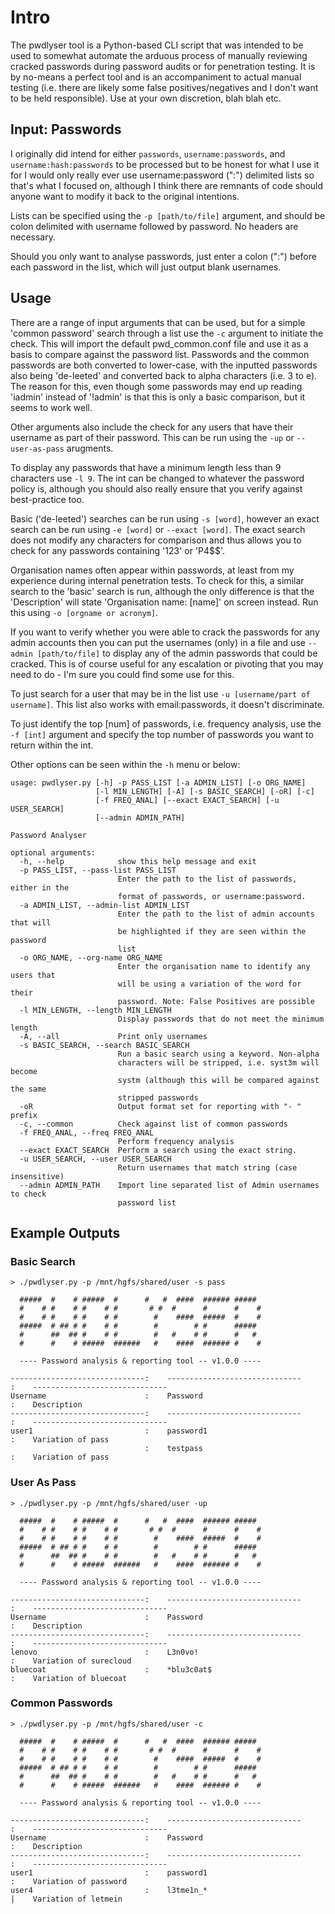 # Intro
The pwdlyser tool is a Python-based CLI script that was intended to be used to somewhat automate the arduous process of manually reviewing cracked passwords during password audits or for penetration testing. It is by no-means a perfect tool and is an accompaniment to actual manual testing (i.e. there are likely some false positives/negatives and I don't want to be held responsible). Use at your own discretion, blah blah etc.

## Input: Passwords
I originally did intend for either ```passwords```, ```username:passwords```, and ```username:hash:passwords``` to be processed but to be honest for what I use it for I would only really ever use username:password (":") delimited lists so that's what I focused on, although I think there are remnants of code should anyone want to modify it back to the original intentions.

Lists can be specified using the ```-p [path/to/file]``` argument, and should be colon delimited with username followed by password. No headers are necessary.

Should you only want to analyse passwords, just enter a colon (":") before each password in the list, which will just output blank usernames.

## Usage
There are a range of input arguments that can be used, but for a simple 'common password' search through a list use the ```-c``` argument to initiate the check. This will import the default pwd_common.conf file and use it as a basis to compare against the password list. Passwords and the common passwords are both converted to lower-case, with the inputted passwords also being 'de-leeted' and converted back to alpha characters (i.e. 3 to e). The reason for this, even though some passwords may end up reading 'iadmin' instead of '!admin' is that this is only a basic comparison, but it seems to work well.

Other arguments also include the check for any users that have their username as part of their password. This can be run using the ```-up``` or ```--user-as-pass``` arugments.

To display any passwords that have a minimum length less than 9 characters use ```-l 9```. The int can be changed to whatever the password policy is, although you should also really ensure that you verify against best-practice too.

Basic ('de-leeted') searches can be run using ```-s [word]```, however an exact search can be run using ```-e [word]``` or ```--exact [word]```. The exact search does not modify any characters for comparison and thus allows you to check for any passwords containing '123' or 'P4$$'. 

Organisation names often appear within passwords, at least from my experience during internal penetration tests. To check for this, a similar search to the 'basic' search is run, although the only difference is that the 'Description' will state 'Organisation name: [name]' on screen instead. Run this using ```-o [orgname or acronym]```.

If you want to verify whether you were able to crack the passwords for any admin accounts then you can put the usernames (only) in a file and use ```--admin [path/to/file]``` to display any of the admin passwords that could be cracked. This is of course useful for any escalation or pivoting that you may need to do - I'm sure you could find some use for this.

To just search for a user that may be in the list use ```-u [username/part of username]```. This list also works with email:passwords, it doesn't discriminate.

To just identify the top [num] of passwords, i.e. frequency analysis, use the ```-f [int]``` argument and specify the top number of passwords you want to return within the int.

Other options can be seen within the ```-h``` menu or below:

```
usage: pwdlyser.py [-h] -p PASS_LIST [-a ADMIN_LIST] [-o ORG_NAME]
                   [-l MIN_LENGTH] [-A] [-s BASIC_SEARCH] [-oR] [-c]
                   [-f FREQ_ANAL] [--exact EXACT_SEARCH] [-u USER_SEARCH]
                   [--admin ADMIN_PATH]

Password Analyser

optional arguments:
  -h, --help            show this help message and exit
  -p PASS_LIST, --pass-list PASS_LIST
                        Enter the path to the list of passwords, either in the
                        format of passwords, or username:password.
  -a ADMIN_LIST, --admin-list ADMIN_LIST
                        Enter the path to the list of admin accounts that will
                        be highlighted if they are seen within the password
                        list
  -o ORG_NAME, --org-name ORG_NAME
                        Enter the organisation name to identify any users that
                        will be using a variation of the word for their
                        password. Note: False Positives are possible
  -l MIN_LENGTH, --length MIN_LENGTH
                        Display passwords that do not meet the minimum length
  -A, --all             Print only usernames
  -s BASIC_SEARCH, --search BASIC_SEARCH
                        Run a basic search using a keyword. Non-alpha
                        characters will be stripped, i.e. syst3m will become
                        systm (although this will be compared against the same
                        stripped passwords
  -oR                   Output format set for reporting with "- " prefix
  -c, --common          Check against list of common passwords
  -f FREQ_ANAL, --freq FREQ_ANAL
                        Perform frequency analysis
  --exact EXACT_SEARCH  Perform a search using the exact string.
  -u USER_SEARCH, --user USER_SEARCH
                        Return usernames that match string (case insensitive)
  --admin ADMIN_PATH    Import line separated list of Admin usernames to check
                        password list
```

## Example Outputs

### Basic Search
```
> ./pwdlyser.py -p /mnt/hgfs/shared/user -s pass

  #####  #    # #####  #      #   #  ####  ###### ##### 
  #    # #    # #    # #       # #  #      #      #    # 
  #    # #    # #    # #        #    ####  #####  #    # 
  #####  # ## # #    # #        #        # #      #####  
  #      ##  ## #    # #        #   #    # #      #   #  
  #      #    # #####  ######   #    ####  ###### #    # 

  ---- Password analysis & reporting tool -- v1.0.0 ----

------------------------------:    ------------------------------     :    ------------------------------
Username                      :    Password                           :    Description
------------------------------:    ------------------------------     :    ------------------------------
user1                         :    password1                          :    Variation of pass
                              :    testpass                           :    Variation of pass
```

### User As Pass

```
> ./pwdlyser.py -p /mnt/hgfs/shared/user -up

  #####  #    # #####  #      #   #  ####  ###### ##### 
  #    # #    # #    # #       # #  #      #      #    # 
  #    # #    # #    # #        #    ####  #####  #    # 
  #####  # ## # #    # #        #        # #      #####  
  #      ##  ## #    # #        #   #    # #      #   #  
  #      #    # #####  ######   #    ####  ###### #    # 

  ---- Password analysis & reporting tool -- v1.0.0 ----

------------------------------:    ------------------------------     :    ------------------------------
Username                      :    Password                           :    Description
------------------------------:    ------------------------------     :    ------------------------------
lenovo                        :    L3n0vo!                            :    Variation of surecloud
bluecoat                      :    *blu3c0at$                          :    Variation of bluecoat

```

### Common Passwords

```
> ./pwdlyser.py -p /mnt/hgfs/shared/user -c

  #####  #    # #####  #      #   #  ####  ###### ##### 
  #    # #    # #    # #       # #  #      #      #    # 
  #    # #    # #    # #        #    ####  #####  #    # 
  #####  # ## # #    # #        #        # #      #####  
  #      ##  ## #    # #        #   #    # #      #   #  
  #      #    # #####  ######   #    ####  ###### #    # 

  ---- Password analysis & reporting tool -- v1.0.0 ----

------------------------------:    ------------------------------     :    ------------------------------
Username                      :    Password                           :    Description
------------------------------:    ------------------------------     :    ------------------------------
user1                         :    password1                          :    Variation of password
user4                         :    l3tme1n_*                          |    Variation of letmein
```
